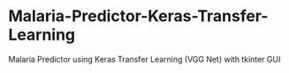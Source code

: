 # Malaria-Predictor-Keras-Transfer-Learning
Malaria Predictor using Keras Transfer Learning (VGG Net) with tkinter GUI

